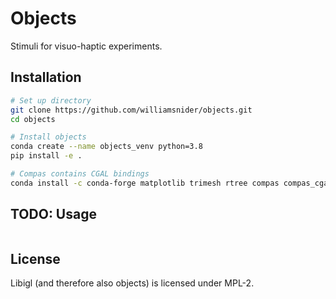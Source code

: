 # Objects

Stimuli for visuo-haptic experiments.

## Installation

```bash
# Set up directory
git clone https://github.com/williamsnider/objects.git
cd objects

# Install objects
conda create --name objects_venv python=3.8
pip install -e .

# Compas contains CGAL bindings
conda install -c conda-forge matplotlib trimesh rtree compas compas_cgal igl shapely ipython ipykernel black pytest --yes
```

## TODO: Usage

```python
```

## License
Libigl (and therefore also objects) is licensed under MPL-2.